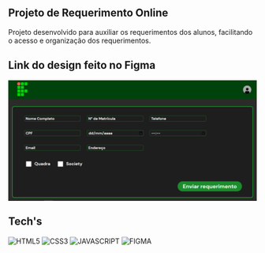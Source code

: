 ## Projeto de Requerimento Online
Projeto desenvolvido para auxiliar os requerimentos dos alunos, facilitando o acesso e organização dos requerimentos.

## Link do design feito no Figma
<div>
  <a src="https://www.figma.com/file/Pided4JGrzT214LZ02DFV8/Untitled?node-id=0%3A1&t=Tsb1T5eB5NR9cUNu-1"><img align="center" alt="Exemplo" src="./assets/exemplo.png"/></a>
</div>



## Tech's

<div>
  <img align="center" alt="HTML5" src="https://img.shields.io/badge/HTML5-E34F26?style=for-the-badge&logo=html5&logoColor=white"/>
  <img align="center" alt="CSS3" src="https://img.shields.io/badge/CSS3-1572B6?style=for-the-badge&logo=css3&logoColor=white"/>
  <img align="center" alt="JAVASCRIPT" src="https://img.shields.io/badge/JavaScript-F7DF1E?style=for-the-badge&logo=javascript&logoColor=black"/>
  <img align="center" alt="FIGMA" src="https://img.shields.io/badge/Figma-F24E1E?style=for-the-badge&logo=figma&logoColor=white"/>
</div>
